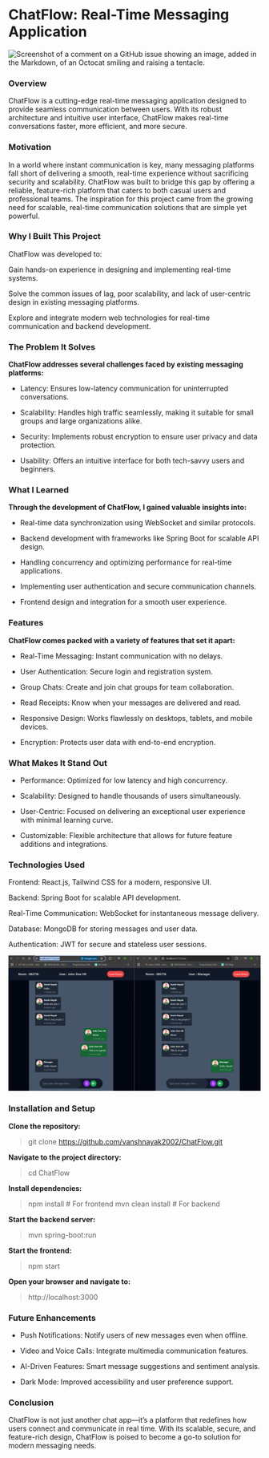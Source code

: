 # ChatFlow: Real-Time Messaging Application
![Screenshot of a comment on a GitHub issue showing an image, added in the Markdown, of an Octocat smiling and raising a tentacle.](https://myoctocat.com/assets/images/base-octocat.svg)

### Overview

ChatFlow is a cutting-edge real-time messaging application designed to provide seamless communication between users. With its robust architecture and intuitive user interface, ChatFlow makes real-time conversations faster, more efficient, and more secure.

### Motivation

In a world where instant communication is key, many messaging platforms fall short of delivering a smooth, real-time experience without sacrificing security and scalability. ChatFlow was built to bridge this gap by offering a reliable, feature-rich platform that caters to both casual users and professional teams. The inspiration for this project came from the growing need for scalable, real-time communication solutions that are simple yet powerful.

### Why I Built This Project

ChatFlow was developed to:

Gain hands-on experience in designing and implementing real-time systems.

Solve the common issues of lag, poor scalability, and lack of user-centric design in existing messaging platforms.

Explore and integrate modern web technologies for real-time communication and backend development.

### The Problem It Solves

**ChatFlow addresses several challenges faced by existing messaging platforms:**
- Latency: Ensures low-latency communication for uninterrupted conversations.

- Scalability: Handles high traffic seamlessly, making it suitable for small groups and large organizations alike.

- Security: Implements robust encryption to ensure user privacy and data protection.

- Usability: Offers an intuitive interface for both tech-savvy users and beginners.

### What I Learned

**Through the development of ChatFlow, I gained valuable insights into:**
- Real-time data synchronization using WebSocket and similar protocols.

- Backend development with frameworks like Spring Boot for scalable API design.

- Handling concurrency and optimizing performance for real-time applications.

- Implementing user authentication and secure communication channels.

- Frontend design and integration for a smooth user experience.

### Features

**ChatFlow comes packed with a variety of features that set it apart:**

- Real-Time Messaging: Instant communication with no delays.

- User Authentication: Secure login and registration system.

- Group Chats: Create and join chat groups for team collaboration.

- Read Receipts: Know when your messages are delivered and read.
  
- Responsive Design: Works flawlessly on desktops, tablets, and mobile devices.

- Encryption: Protects user data with end-to-end encryption.

### What Makes It Stand Out

- Performance: Optimized for low latency and high concurrency.

- Scalability: Designed to handle thousands of users simultaneously.

- User-Centric: Focused on delivering an exceptional user experience with minimal learning curve.

- Customizable: Flexible architecture that allows for future feature additions and integrations.

### Technologies Used

Frontend: React.js, Tailwind CSS for a modern, responsive UI.


Backend: Spring Boot for scalable API development.


Real-Time Communication: WebSocket for instantaneous message delivery.


Database: MongoDB for storing messages and user data.


Authentication: JWT for secure and stateless user sessions.

![ChatappImages/RealTImeChatManagerHR.png](https://github.com/vanshnayak2002/ChatFlow/blob/main/ChatApp%20Images/RealTImeChatManagerHR.png)

### Installation and Setup

**Clone the repository:**

> git clone https://github.com/vanshnayak2002/ChatFlow.git

**Navigate to the project directory:**

> cd ChatFlow

**Install dependencies:**

> npm install # For frontend
> mvn clean install # For backend

**Start the backend server:**

 > mvn spring-boot:run

**Start the frontend:**

> npm start

**Open your browser and navigate to:**

> http://localhost:3000

### Future Enhancements

- Push Notifications: Notify users of new messages even when offline.

- Video and Voice Calls: Integrate multimedia communication features.

- AI-Driven Features: Smart message suggestions and sentiment analysis.

- Dark Mode: Improved accessibility and user preference support.

### Conclusion

ChatFlow is not just another chat app—it’s a platform that redefines how users connect and communicate in real time. With its scalable, secure, and feature-rich design, ChatFlow is poised to become a go-to solution for modern messaging needs.
